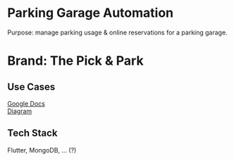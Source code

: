# Parking Garage Automation
Purpose: manage parking usage & online reservations for a parking garage.

# Brand: The Pick & Park

## Use Cases
[Google Docs](https://docs.google.com/document/d/1wQOWV-g5EWTjxiyPAfx74SzeqXMMYuInjmjYtLS8ANQ/edit?usp=sharing) <br>
[Diagram](https://app.diagrams.net/#G1oU7E9lromlhQ5LHvfqC3gnmvNDWBmT8U#%7B%22pageId%22%3A%22w7OvtNbyIaEWp59bcdeI%22%7D)


## Tech Stack
Flutter, MongoDB, ... (?)
